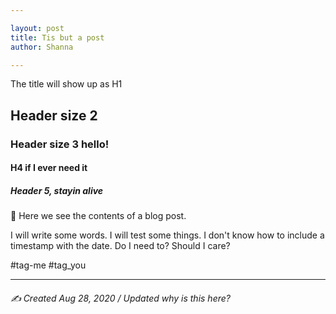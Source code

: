```yaml
---

layout: post
title: Tis but a post
author: Shanna

---
```


The title will show up as H1
## Header size 2
### Header size 3 hello!
#### H4 if I ever need it
##### Header 5, stayin alive

👋 Here we see the contents of a blog post. 

I will write some words. I will test some things. I don't know how to include a timestamp with the date. Do I need to? Should I care?


#tag-me #tag_you 



---


###### ✍️ Created Aug 28, 2020 / Updated  why is this here?
